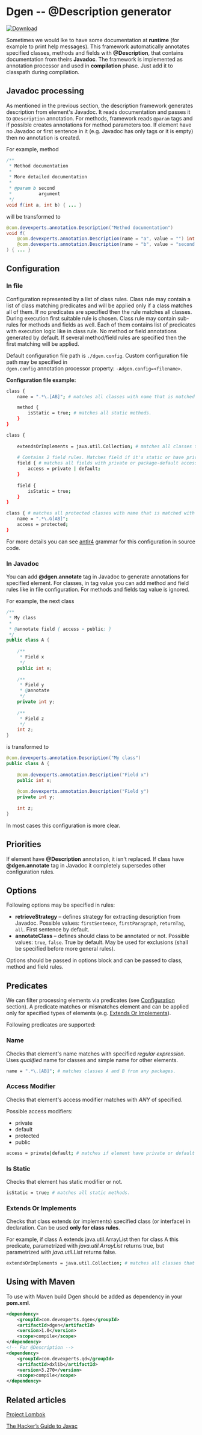 Dgen -- @Description generator
==============================

[ ![Download](https://api.bintray.com/packages/devexperts/Maven/dgen/images/download.svg) ](https://bintray.com/devexperts/Maven/dgen/_latestVersion)

Sometimes we would lke to have some documentation at **runtime** (for example to print help messages). 
This framework automatically annotates specified classes, methods and fields with **@Description**, 
that contains documentation from theirs **Javadoc**. 
The framework is implemented as annotation processor and used in **compilation** phase. Just add it to classpath during compilation.

Javadoc processing
------------------
As mentioned in the previous section, the description framework generates description from element's Javadoc. 
It reads documentation and passes it to `@Description` annotation. 
For methods, framework reads `@param` tags and if possible creates annotations for method parameters too. 
If element have no Javadoc or first sentence in it (e.g. Javadoc has only tags or it is empty) 
then no annotation is created.

For example, method

```java
/**
 * Method documentation
 *
 * More detailed documentation
 *
 * @param b second
 *          argument
 */
void f(int a, int b) { ... }
```

will be transformed to

```java
@com.devexperts.annotation.Description("Method documentation")
void f(
    @com.devexperts.annotation.Description(name = "a", value = "") int a, 
    @com.devexperts.annotation.Description(name = "b", value = "second argument") int b
) { ... }
```

Configuration
-------------

### In file ###

Configuration represented by a list of class rules. Class rule may contain a list of class matching predicates and 
will be applied only if a class matches all of them. If no predicates are specified then the rule 
matches all classes. During execution first suitable rule is chosen. 
Class rule may contain sub-rules for methods and fields as well. Each of them contains list of predicates with execution logic like in class rule. No method or field annotations generated by default. If several method/field rules are specified then the first matching will be applied.

Default configuration file path is `./dgen.config`. Custom configuration file path may be specified in  
`dgen.config` annotation processor property: `-Adgen.config=<filename>`.

**Configuration file example:**

```bash
class {
    name = ".*\.[AB]"; # matches all classes with name that is matched with ".*\.[AB]" regular expression.

    method { 
        isStatic = true; # matches all static methods.
    }
}

class {
    
    extendsOrImplements = java.util.Collection; # matches all classes that implements java.util.Collection interface.
 
    # Contains 2 field rules. Matches field if it's static or have private or package-default access.
    field { # matches all fields with private or package-default access.
        access = private | default;
    }
    
    field {
        isStatic = true;
    }
}

class { # matches all protected classes with name that is matched with ".*\.G[AB]" regular expression.
    name = ".*\.G[AB]";
    access = protected;
}
```

For more details you can see [antlr4](http://www.antlr.org/) grammar for this configuration in source code.

### In Javadoc ###

You can add **@dgen.annotate** tag in Javadoc to generate annotations for specified element. 
For classes, in tag value you can add method and field rules like in file configuration. 
For methods and fields tag value is ignored.

For example, the next class

```java
/**
 * My class
 * 
 * @annotate field { access = public; }
 */
public class A {
 
    /**
     * Field x
     */
    public int x;
 
    /**
     * Field y
     * @annotate
     */
    private int y;
 
    /**
     * Field z
     */
    int z;
}
```

is transformed to

```java
@com.devexperts.annotation.Description("My class")
public class A {
 
    @com.devexperts.annotation.Description("Field x")
    public int x;
 
    @com.devexperts.annotation.Description("Field y")
    private int y;
 
    int z; 
}
```

In most cases this configuration is more clear.

Priorities
----------
If element have **@Description** annotation, it isn't replaced. 
If class have **@dgen.annotate** tag in Javadoc it completely supersedes other configuration rules.

Options
-------
Following options may be specified in rules:

* **retrieveStrategy** – defines strategy for extracting description from Javadoc. 
  Possible values: `firstSentence`, `firstParagraph`, `returnTag`, `all`. First sentence by default.
* **annotateClass** – defines should class to be annotated or not. 
  Possible values: `true`, `false`. True by default. May be used for exclusions (shall be specified before more general rules).

Options should be passed in options block and can be passed to class, method and field rules.

Predicates
----------
We can filter processing elements via predicates (see [Configuration](#Configuration) section). A predicate matches or mismatches element 
and can be applied only for specified types of elements (e.g. [Extends Or Implements](#Extends-Or-Implements)).

Following predicates are supported: 

### Name ###
Checks that element's name matches with specified *regular expression*.
Uses *qualified* name for classes and simple name for other elements.

```bash
name = ".*\.[AB]"; # matches classes A and B from any packages.
```

### Access Modifier ###
Checks that element's access modifier matches with *ANY* of specified.

Possible access modifiers:

* private
* default
* protected
* public

```bash
access = private|default; # matches if element have private or default access modifier.
```

### Is Static ###
Checks that element has static modifier or not.

```bash
isStatic = true; # matches all static methods.
```

### Extends Or Implements ###
Checks that class extends (or implements) specified class (or interface) in declaration. 
Can be used **only for class rules**.

For example, if class A extends java.util.ArrayList then for class A this predicate, 
parametrized with *java.util.ArrayList* returns true, but parametrized with *java.util.List* returns false.

```bash
extendsOrImplements = java.util.Collection; # matches all classes that implements java.util.Collection interface.
```

Using with Maven
----------------

To use with Maven build Dgen should be added as dependency in your **pom.xml**.

```xml
<dependency>
    <groupId>com.devexperts.dgen</groupId>
    <artifactId>dgen</artifactId>
    <version>1.0</version>
    <scope>compile</scope>
</dependency>
<!-- For @Description -->
<dependency>
    <groupId>com.devexperts.qd</groupId>
    <artifactId>dxlib</artifactId>
    <version>3.270</version>
    <scope>compile</scope>
</dependency>
```

Related articles
----------------
[Project Lombok](https://projectlombok.org/)

[The Hacker’s Guide to Javac](http://scg.unibe.ch/archive/projects/Erni08b.pdf)

